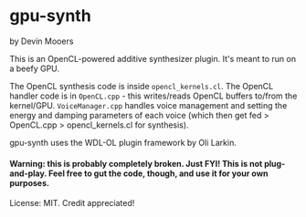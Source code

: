 # gpu-synth
by Devin Mooers

This is an OpenCL-powered additive synthesizer plugin. It's meant to run on a beefy GPU.

The OpenCL synthesis code is inside `opencl_kernels.cl`. The OpenCL handler code is in `OpenCL.cpp` - this writes/reads OpenCL buffers to/from the kernel/GPU. `VoiceManager.cpp` handles voice management and setting the energy and damping parameters of each voice (which then get fed > OpenCL.cpp > opencl_kernels.cl for synthesis).

gpu-synth uses the WDL-OL plugin framework by Oli Larkin.

#### Warning: this is probably completely broken. Just FYI! This is not plug-and-play. Feel free to gut the code, though, and use it for your own purposes.

License: MIT. Credit appreciated!